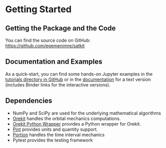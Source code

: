 # Getting Started

## Getting the Package and the Code

You can find the source code on GitHub: <https://github.com/egemenimre/satkit>

## Documentation and Examples

As a quick-start, you can find some hands-on Jupyter examples in the [tutorials directory in GitHub](https://github.com/egemenimre/satkit/tree/master/docs/tutorials) or in the [documentation](tutorials.md) for a text version (includes Binder links for the interactive versions).

## Dependencies

- NumPy and SciPy are used for the underlying mathematical algorithms
- [Orekit](https://www.orekit.org) handles the orbital mechanics computations.
- [Orekit Python Wrapper](https://gitlab.orekit.org/orekit-labs/python-wrapper) provides a Python wrapper for Orekit.
- [Pint](https://github.com/hgrecco/pint) provides units and quantity support.
- [Portion](https://github.com/AlexandreDecan/portion) handles the time interval mechanics
- Pytest provides the testing framework